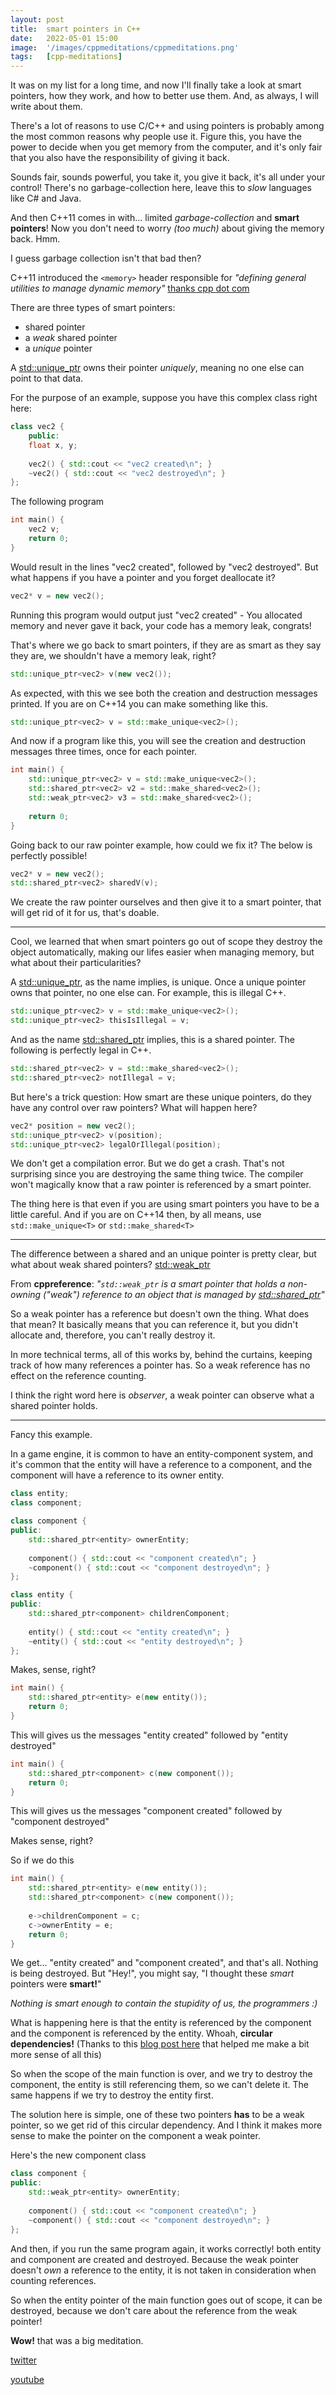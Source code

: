 ```yaml
---
layout: post
title:  smart pointers in C++
date:   2022-05-01 15:00
image:  '/images/cppmeditations/cppmeditations.png'
tags:   [cpp-meditations]
---
```


It was on my list for a long time, and now I'll finally take a look at smart pointers, how they work, and how to better use them. And, as always, I will write about them.

There's a lot of reasons to use C/C++ and using pointers is probably among the most common reasons why people use it. Figure this, you have the power to decide when you get memory from the computer, and it's only fair that you also have the responsibility of giving it back. 

Sounds fair, sounds powerful, you take it, you give it back, it's all under your control! There's no garbage-collection here, leave this to *slow* languages like C# and Java.

And then C++11 comes in with... limited *garbage-collection* and **smart pointers**! Now you don't need to worry *(too much)* about giving the memory back. Hmm.

I guess garbage collection isn't that bad then?

C++11 introduced the `<memory>` header responsible for *"defining general utilities to manage dynamic memory"* [thanks cpp dot com](https://www.cplusplus.com/reference/memory/)

There are three types of smart pointers:
- shared pointer
- a *weak* shared pointer
- a *unique* pointer

A [std::unique_ptr](https://www.cplusplus.com/reference/memory/unique_ptr/) owns their pointer *uniquely*, meaning no one else can point to that data.

For the purpose of an example, suppose you have this complex class right here:

```cpp
class vec2 {
    public:
    float x, y;
    
    vec2() { std::cout << "vec2 created\n"; }
    ~vec2() { std::cout << "vec2 destroyed\n"; }
};
```

The following program

```cpp
int main() {
    vec2 v;
    return 0;
}
```

Would result in the lines "vec2 created", followed by "vec2 destroyed". But what happens if you have a pointer and you forget deallocate it?

```cpp 
vec2* v = new vec2();
```

Running this program would output just "vec2 created" - You allocated memory and never gave it back, your code has a memory leak, congrats!

That's where we go back to smart pointers, if they are as smart as they say they are, we shouldn't have a memory leak, right?

```cpp
std::unique_ptr<vec2> v(new vec2());
```

As expected, with this we see both the creation and destruction messages printed. If you are on C++14 you can make something like this.

```cpp
std::unique_ptr<vec2> v = std::make_unique<vec2>();
```

And now if a program like this, you will see the creation and destruction messages three times, once for each pointer.

```cpp
int main() {
    std::unique_ptr<vec2> v = std::make_unique<vec2>();
    std::shared_ptr<vec2> v2 = std::make_shared<vec2>();
    std::weak_ptr<vec2> v3 = std::make_shared<vec2>();
    
    return 0;
}
```

Going back to our raw pointer example, how could we fix it? The below is perfectly possible!

```cpp
vec2* v = new vec2();
std::shared_ptr<vec2> sharedV(v);
```

We create the raw pointer ourselves and then give it to a smart pointer, that will get rid of it for us, that's doable.

---

Cool, we learned that when smart pointers go out of scope they destroy the object automatically, making our lifes easier when managing memory, but what about their particularities?

A [std::unique_ptr](https://www.cplusplus.com/reference/memory/unique_ptr/), as the name implies, is unique. Once a unique pointer owns that pointer, no one else can. For example, this is illegal C++.

```cpp
std::unique_ptr<vec2> v = std::make_unique<vec2>();
std::unique_ptr<vec2> thisIsIllegal = v;
```

And as the name [std::shared_ptr](https://www.cplusplus.com/reference/memory/shared_ptr/) implies, this is a shared pointer. The following is perfectly legal in C++.

```cpp
std::shared_ptr<vec2> v = std::make_shared<vec2>();
std::shared_ptr<vec2> notIllegal = v;
```

But here's a trick question: How smart are these unique pointers, do they have any control over raw pointers? What will happen here?

```cpp
vec2* position = new vec2();
std::unique_ptr<vec2> v(position);
std::unique_ptr<vec2> legalOrIllegal(position);
```

We don't get a compilation error. But we do get a crash. That's not surprising since you are destroying the same thing twice. The compiler won't magically know that a raw pointer is referenced by a smart pointer. 

The thing here is that even if you are using smart pointers you have to be a little careful. And if you are on C++14 then, by all means, use `std::make_unique<T>` or `std::make_shared<T>`

---

The difference between a shared and an unique pointer is pretty clear, but what about weak shared pointers? [std::weak_ptr](https://www.cplusplus.com/reference/memory/weak_ptr/)

From **cppreference**: *"`std::weak_ptr` is a smart pointer that holds a non-owning ("weak") reference to an object that is managed by [std::shared_ptr](https://en.cppreference.com/w/cpp/memory/shared_ptr "cpp/memory/shared ptr")"*

So a weak pointer has a reference but doesn't own the thing. What does that mean? It basically means that you can reference it, but you didn't allocate and, therefore, you can't really destroy it.

In more technical terms, all of this works by, behind the curtains, keeping track of how many references a pointer has. So a weak reference has no effect on the reference counting.

I think the right word here is *observer*, a weak pointer can observe what a shared pointer holds.

---

Fancy this example.

In a game engine, it is common to have an entity-component system, and it's common that the entity will have a reference to a component, and the component will have a reference to its owner entity.

```cpp
class entity;
class component;

class component {
public:
    std::shared_ptr<entity> ownerEntity;
    
    component() { std::cout << "component created\n"; }
    ~component() { std::cout << "component destroyed\n"; }
};

class entity {
public:
    std::shared_ptr<component> childrenComponent;
    
    entity() { std::cout << "entity created\n"; }
    ~entity() { std::cout << "entity destroyed\n"; }
};
```

Makes, sense, right?

```cpp
int main() {
    std::shared_ptr<entity> e(new entity());
    return 0;
}
```
This will gives us the messages "entity created" followed by "entity destroyed"
```cpp
int main() {
    std::shared_ptr<component> c(new component());
    return 0;
}
```
This will gives us the messages "component created" followed by "component destroyed"

Makes sense, right?

So if we do this
```cpp
int main() {
    std::shared_ptr<entity> e(new entity());
    std::shared_ptr<component> c(new component());
    
    e->childrenComponent = c;
    c->ownerEntity = e;
    return 0;
}
```

We get... "entity created" and "component created", and that's all. Nothing is being destroyed. But "Hey!", you might say, "I thought these *smart* pointers were **smart!**"

*Nothing is smart enough to contain the stupidity of us, the programmers :)*

What is happening here is that the entity is referenced by the component and the component is referenced by the entity. Whoah, **circular dependencies!** (Thanks to this [blog post here](https://iamsorush.com/posts/weak-pointer-cpp/) that helped me make a bit more sense of all this)

So when the scope of the main function is over, and we try to destroy the component, the entity is still referencing them, so we can't delete it. The same happens if we try to destroy the entity first.



The solution here is simple, one of these two pointers **has** to be a weak pointer, so we get rid of this circular dependency. And I think it makes more sense to make the pointer on the component a weak pointer.

Here's the new component class

```cpp
class component {
public:
    std::weak_ptr<entity> ownerEntity;
    
    component() { std::cout << "component created\n"; }
    ~component() { std::cout << "component destroyed\n"; }
};
```

And then, if you run the same program again, it works correctly! both entity and component are created and destroyed. Because the weak pointer doesn't *own* a reference to the entity, it is not taken in consideration when counting references.

So when the entity pointer of the main function goes out of scope, it can be destroyed, because we don't care about the reference from the weak pointer!

**Wow!** that was a big meditation.

[twitter](https://twitter.com/guilhermepo2)

[youtube](https://www.youtube.com/channel/UCOIlr-LtVmaIRdI0oe2lthg)